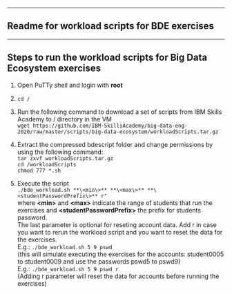 ---------------------------------------------------------------
Readme for workload scripts for BDE exercises
--------------------------------------------------------------


-------------------------------------------------------------------------

Steps to run the workload scripts for Big Data Ecosystem exercises
--------------------------------------------------------------------------
1. Open PuTTy shell and login with **root**
2. `cd /`

3. Run the following command to download a set of scripts from IBM Skills Academy to / directory in the VM  
    `wget https://github.com/IBM-SkillsAcademy/big-data-eng-2020/raw/master/scripts/big-data-ecosystem/workloadScripts.tar.gz`  

4. Extract the compressed bdescript folder and change permissions by using the following command:  
    `tar zxvf workloadScripts.tar.gz`  
    `cd /workloadScripts`  
    `chmod 777 *.sh`  

5. Execute the script   
    `./bde_workload.sh **\<min\>** **\<max\>** **\<studentPasswordPrefix\>** r"`  
   where **\<min\>** and **\<max\>** indicate the range of students that run the exercises and **\<studentPasswordPrefix\>** the prefix for students password.
   <br> The last parameter is optional for reseting account data. Add r in case you want to rerun the workload script and you want to reset the data for the exercises.
   <br>E.g.: `./bde_workload.sh 5 9 pswd` 
   <br> (this will simulate executing the exercises for the accounts: student0005 to student0009 and use the passwords pswd5 to pswd9)
   <br>E.g.: `./bde_workload.sh 5 9 pswd r`
   <br> (Adding r parameter will reset the data for accounts before running the exercises)
